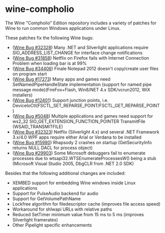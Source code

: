 wine-compholio
==============

The Wine "Compholio" Edition repository includes a variety of patches for Wine to run common Windows applications under Linux.

These patches fix the following Wine bugs:

* ([Wine Bug #32328](http://bugs.winehq.org/show_bug.cgi?id=32328)) Many .NET and Silverlight applications require SIO_ADDRESS_LIST_CHANGE for interface change notifications
* ([Wine Bug #31858](http://bugs.winehq.org/show_bug.cgi?id=31858)) Netflix on Firefox fails with Internet Connection Problem when loading bar is at 99%
* ([Wine Bug #34406](http://bugs.winehq.org/show_bug.cgi?id=34406)) Finale Notepad 2012 doesn't copy/create user files on program start
* ([Wine Bug #17273](http://bugs.winehq.org/show_bug.cgi?id=17273)) Many apps and games need SetNamedPipeHandleState implementation (support for named pipe message mode)(FireFox+Flash, Win8/NET 4.x SDK/vcrun2012, WiX installers)
* ([Wine Bug #12401](http://bugs.winehq.org/show_bug.cgi?id=12401)) Support junction points, i.e. DeviceIoCtl(FSCTL_SET_REPARSE_POINT/FSCTL_GET_REPARSE_POINT)
* ([Wine Bug #5048](http://bugs.winehq.org/show_bug.cgi?id=5048)) Multiple applications and games need support for ws2_32 SIO_GET_EXTENSION_FUNCTION_POINTER TransmitFile (WSAID_TRANSMITFILE)
* ([Wine Bug #32323](http://bugs.winehq.org/show_bug.cgi?id=32323)) Netflix (Silverlight 4.x) and several .NET Framework 3.x/4.0 WPF apps require either Arial or Verdana to be installed
* ([Wine Bug #15980](http://bugs.winehq.org/show_bug.cgi?id=15980)) Rhapsody 2 crashes on startup (GetSecurityInfo returns NULL DACL for process object)
* ([Wine Bug #29903](http://bugs.winehq.org/show_bug.cgi?id=29903)) Some Microsoft debuggers fail to enumerate processes due to wtsapi32.WTSEnumerateProcessesW() being a stub (Microsoft Visual Studio 2005, DbgCLR from .NET 2.0 SDK)


Besides that the following additional changes are included:

* XEMBED support for embedding Wine windows inside Linux applications
* Support for PulseAudio backend for audio
* Support for GetVolumePathName
* Lockfree algorithm for filedescriptor cache (improves file access speed)
* Workaround for shlwapi URLs with relative paths
* Reduced SetTimer minimum value from 15 ms to 5 ms (improves Silverlight framerates)
* Other Pipelight specific enhancements

